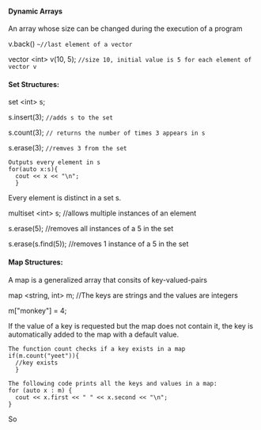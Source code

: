 #### Dynamic Arrays
An array whose size can be changed during the execution of a program

v.back() `~//last element of a vector`

vector \<int> v(10, 5); `//size 10, initial value is 5 for each element of vector v`

#### Set Structures:
set \<int> s;
  
s.insert(3); `//adds s to the set`

s.count(3); `// returns the number of times 3 appears in s`

s.erase(3); `//remves 3 from the set`
  
```
Outputs every element in s
for(auto x:s){ 
  cout << x << "\n";
  }
```
Every element is distinct in a set s.

multiset \<int> s; //allows multiple instances of an element
  
s.erase(5); //removes all instances of a 5 in the set

s.erase(s.find(5)); //removes 1 instance of a 5 in the set

#### Map Structures:
A map is a generalized array that consits of key-valued-pairs

map <string, int> m; //The keys are strings and the values are integers

m["monkey"] = 4; 

If the value of a key is requested but the map does not contain it, the key is automatically added to the map with a default value.

```
The function count checks if a key exists in a map
if(m.count("yeet")){
  //key exists
  }
```

```
The following code prints all the keys and values in a map:
for (auto x : m) {
  cout << x.first << " " << x.second << "\n";
}
```

So

























